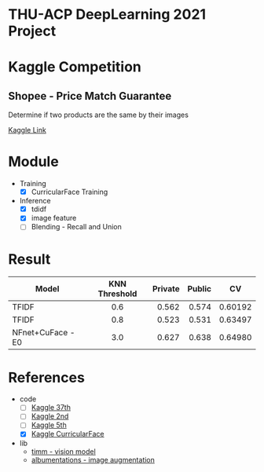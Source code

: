 # THU-ACP DeepLearning 2021 Project

# Kaggle Competition 
## Shopee - Price Match Guarantee

Determine if two products are the same by their images

[Kaggle Link](https://www.kaggle.com/c/shopee-product-matching)
 
# Module
- Training
  - [x] CurricularFace Training
- Inference
  - [x] tdidf 
  - [x] image feature
  - [ ] Blending - Recall and Union
# Result

| Model              | KNN Threshold |Private |Public  |CV       |
| ------------------ |:-------------:| ------:|-------:|:-------:|
| TFIDF              | 0.6           | 0.562  | 0.574  | 0.60192 |
| TFIDF              | 0.8           | 0.523  | 0.531  | 0.63497 |
| NFnet+CuFace - E0  | 3.0           | 0.627  | 0.638  | 0.64980 |
# References

- code 
  - [ ] [Kaggle 37th](https://www.kaggle.com/takusid/37th-place-solution-version-76)
  - [ ] [Kaggle 2nd](https://www.kaggle.com/lyakaap/2nd-place-solution)
  - [ ] [Kaggle 5th](https://www.kaggle.com/aerdem4/shopee-v03)
  - [X] [Kaggle CurricularFace](https://www.kaggle.com/parthdhameliya77/curricularface-eca-nfnet-l0-pytorch-training)

- lib
  - [timm - vision model](https://github.com/rwightman/pytorch-image-models)
  - [albumentations - image augmentation](https://github.com/albumentations-team/albumentations)

